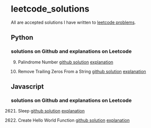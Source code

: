 # leetcode_solutions
All are accepted solutions I have written to [leetcode problems](https://leetcode.com/problemset/all/).

## Python
### solutions on Github and explanations on Leetcode
9. Palindrome Number      [github solution](https://github.com/francescorn/leetcode_solutions/blob/main/9_palindrome_number.py)      [explanation](https://leetcode.com/problems/palindrome-number/solutions/3591298/easy-simple-python3-solution-beats-95/)

2710. Remove Trailing Zeros From a String      [github solution](https://github.com/francescorn/leetcode_solutions/blob/main/2710_Remove_Trailing_Zeros_From_a_String.py)      [explanation](https://leetcode.com/problems/remove-trailing-zeros-from-a-string/solutions/3593378/two-easy-simple-python3-solutions-beat-over-90/)


## Javascript
### solutions on Github and explanations on Leetcode
2621. Sleep      [github solution](https://github.com/francescorn/leetcode_solutions/blob/main/2621_Sleep.js)      [explanation](https://leetcode.com/problems/sleep/solutions/3883019/two-easy-and-short-solutions-javascript-beats-over-90-return-instead-of-await/)

2667. Create Hello World Function      [github solution](https://github.com/francescorn/leetcode_solutions/blob/main/2667_Create_Hello_World_Function.js)      [explanation](https://leetcode.com/problems/create-hello-world-function/solutions/3882950/two-easy-short-solutions-beat-over-90-using-return/)
